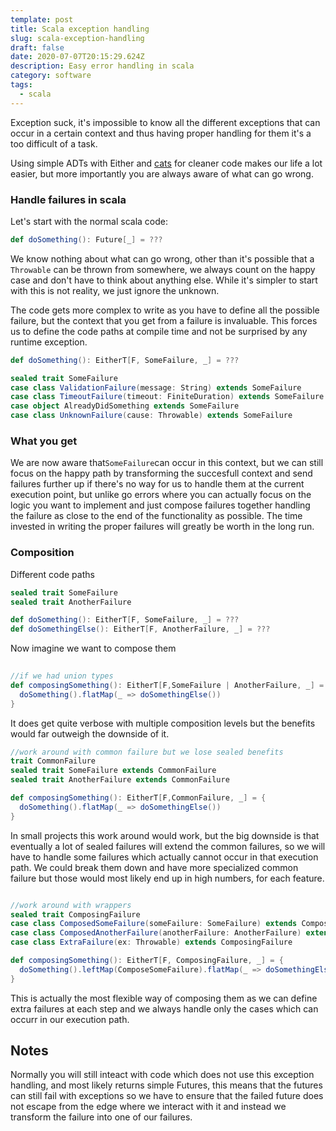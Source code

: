 ```yaml
---
template: post
title: Scala exception handling
slug: scala-exception-handling
draft: false
date: 2020-07-07T20:15:29.624Z
description: Easy error handling in scala
category: software
tags:
  - scala
---
```

Exception suck, it's impossible to know all the different exceptions that can occur in a certain context and thus having proper handling for them it's a too difficult of a task.     

Using simple ADTs with Either and [cats](https://typelevel.org/cats/) for cleaner code makes our life a lot easier, but more importantly you are always aware of what can go wrong.

### Handle failures in scala

Let's start with the normal scala code:

```scala
def doSomething(): Future[_] = ???
```

We know nothing about what can go wrong, other than it's possible that a `Throwable` can be thrown from somewhere, we always count on the happy case and don't have to think about anything else. While it's simpler to start with this is not reality, we just ignore the unknown.

The code gets more complex to write as you have to define all the possible failure, but the context that you get from a failure is invaluable. This forces us to define the code paths at compile time and not be surprised by any runtime exception. 

```scala
def doSomething(): EitherT[F, SomeFailure, _] = ???

sealed trait SomeFailure
case class ValidationFailure(message: String) extends SomeFailure
case class TimeoutFailure(timeout: FiniteDuration) extends SomeFailure
case object AlreadyDidSomething extends SomeFailure
case class UnknownFailure(cause: Throwable) extends SomeFailure
```

### What you get

We are now aware that`SomeFailure`can occur in this context, but we can still focus on the happy path by transforming the succesfull context and send failures further up if there's no way for us to handle them at the current execution point, but unlike go errors where you can actually focus on the logic you want to implement and just compose failures together handling the failure as close to the end of the functionality as possible. The time invested in writing the proper failures will greatly be worth in the long run. 

### Composition

Different code paths

```scala
sealed trait SomeFailure
sealed trait AnotherFailure

def doSomething(): EitherT[F, SomeFailure, _] = ???
def doSomethingElse(): EitherT[F, AnotherFailure, _] = ???
```

Now imagine we want to compose them

```scala
﻿
//if we had union types
def composingSomething(): EitherT[F,SomeFailure | AnotherFailure, _] = {
  doSomething().flatMap(_ => doSomethingElse())
}
```

It does get quite verbose with multiple composition levels but the benefits would far outweigh the downside of it.

```scala
//work around with common failure but we lose sealed benefits
trait CommonFailure
sealed trait SomeFailure extends CommonFailure
sealed trait AnotherFailure extends CommonFailure

def composingSomething(): EitherT[F,CommonFailure, _] = {
  doSomething().flatMap(_ => doSomethingElse())
}
```

In small projects this work around would work, but the big downside is that eventually a lot of sealed failures will extend the common failures, so we will have to handle some failures which actually cannot occur in that execution path. We could break them down and have more specialized common failure but those would most likely end up in high numbers, for each feature.

```scala

//work around with wrappers
sealed trait ComposingFailure
case class ComposedSomeFailure(someFailure: SomeFailure) extends ComposingFailure 
case class ComposedAnotherFailure(anotherFailure: AnotherFailure) extends ComposingFailure 
case class ExtraFailure(ex: Throwable) extends ComposingFailure

def composingSomething(): EitherT[F, ComposingFailure, _] = {
  doSomething().leftMap(ComposeSomeFailure).flatMap(_ => doSomethingElse().leftMap(ComposedAnotherFailure))
}
```

This is actually the most flexible way of composing them as we can define extra failures at each step and we always handle only the cases which can occurr in our execution path.

## Notes

Normally you will still inteact with code which does not use this exception handling, and most likely returns simple Futures, this means that the futures can still fail with exceptions so we have to ensure that the failed future does not escape from the edge where we interact with it and instead we transform the failure into one of our failures.
